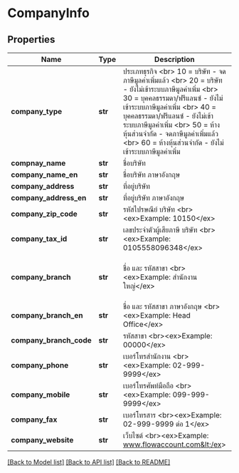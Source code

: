 # CompanyInfo

## Properties
Name | Type | Description | Notes
------------ | ------------- | ------------- | -------------
**company_type** | **str** | ประเภทธุรกิจ &lt;br&gt; 10 &#x3D; บริษัท - จดภาษีมูลค่าเพิ่มแล้ว &lt;br&gt; 20 &#x3D; บริษัท - ยังไม่เข้าระบบภาษีมูลค่าเพิ่ม &lt;br&gt; 30 &#x3D; บุคคลธรรมดา/ฟรีแลนซ์ - ยังไม่เข้าระบบภาษีมูลค่าเพิ่ม &lt;br&gt; 40 &#x3D; บุคคลธรรมดา/ฟรีแลนซ์ - ยังไม่เข้าระบบภาษีมูลค่าเพิ่ม &lt;br&gt; 50 &#x3D; ห้างหุ้นส่วนจำกัด - จดภาษีมูลค่าเพิ่มแล้ว &lt;br&gt; 60 &#x3D; ห้างหุ้นส่วนจำกัด - ยังไม่เข้าระบบภาษีมูลค่าเพิ่ม | [optional] [default to '10']
**compnay_name** | **str** | ชื่อบริษัท | 
**company_name_en** | **str** | ชื่อบริษัท ภาษาอังกฤษ | [optional] 
**company_address** | **str** | ที่อยู่บริษัท | [optional] 
**company_address_en** | **str** | ที่อยู่บริษัท ภาษาอังกฤษ | [optional] 
**company_zip_code** | **str** | รหัสไปรษณีย์ บริษัท &lt;br&gt;&lt;ex&gt;Example: 10150&lt;/ex&gt; | [optional] 
**company_tax_id** | **str** | เลขประจำตัวผู้เสียภาษี บริษัท &lt;br&gt;&lt;ex&gt;Example: 0105558096348&lt;/ex&gt; | [optional] 
**company_branch** | **str** | ชื่อ และ รหัสสาขา &lt;br&gt;&lt;ex&gt;Example: สำนักงานใหญ่&lt;/ex&gt; | [optional] [default to 'สำนักงานใหญ่']
**company_branch_en** | **str** | ชื่อ และ รหัสสาขา ภาษาอังกฤษ &lt;br&gt;&lt;ex&gt;Example: Head Office&lt;/ex&gt; | [optional] 
**company_branch_code** | **str** | รหัสสาขา &lt;br&gt;&lt;ex&gt;Example: 00000&lt;/ex&gt; | [optional] 
**company_phone** | **str** | เบอร์โทรสำนักงาน &lt;br&gt;&lt;ex&gt;Example: 02-999-9999&lt;/ex&gt; | [optional] 
**company_mobile** | **str** | เบอร์โทรศัพท์มือถือ &lt;br&gt;&lt;ex&gt;Example: 099-999-9999&lt;/ex&gt; | [optional] 
**company_fax** | **str** | เบอร์โทรสาร &lt;br&gt;&lt;ex&gt;Example: 02-999-9999 ต่อ 1&lt;/ex&gt; | [optional] 
**company_website** | **str** | เว็บไซต์ &lt;br&gt;&lt;ex&gt;Example: www.flowaccount.com&lt;/ex&gt; | [optional] 

[[Back to Model list]](../README.md#documentation-for-models) [[Back to API list]](../README.md#documentation-for-api-endpoints) [[Back to README]](../README.md)



